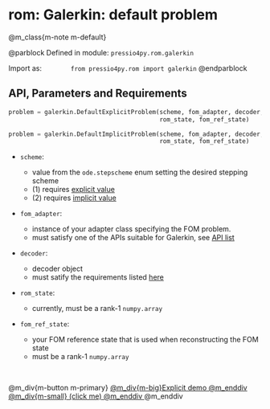 
# rom: Galerkin: default problem


@m_class{m-note m-default}

@parblock
Defined in module: `pressio4py.rom.galerkin`

Import as: &emsp; &emsp; &emsp; `from pressio4py.rom import galerkin`
@endparblock


## API, Parameters and Requirements

```py
problem = galerkin.DefaultExplicitProblem(scheme, fom_adapter, decoder, \   (1)
									      rom_state, fom_ref_state)

problem = galerkin.DefaultImplicitProblem(scheme, fom_adapter, decoder, \   (2)
									      rom_state, fom_ref_state)
```

- `scheme`:
  - value from the `ode.stepscheme` enum setting the desired stepping scheme
  - (1) requires [explicit value](md_pages_components_ode_steppers_explicit.html)
  - (2) requires [implicit value](md_pages_components_ode_steppers_implicit.html)

- `fom_adapter`:
  - instance of your adapter class specifying the FOM problem. <br/>
  - must satisfy one of the APIs suitable for Galerkin, see [API list](./md_pages_components_rom_fom_apis.html)

- `decoder`:
  - decoder object
  - must satify the requirements listed [here](md_pages_components_rom_decoder.html)

- `rom_state`:
  - currently, must be a rank-1 `numpy.array`

- `fom_ref_state`:
  - your FOM reference state that is used when reconstructing the FOM state
  - must be a rank-1 `numpy.array`


<br/>

@m_div{m-button m-primary}
<a href="https://github.com/Pressio/pressio4py/blob/main/demos/unsteady_default_galerkin_advdiff1d_pod/main.py">
@m_div{m-big}Explicit demo @m_enddiv
@m_div{m-small} (click me) @m_enddiv
</a> @m_enddiv
